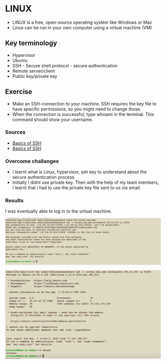 # LINUX
- LINUX is a free, open-source operating system like Windows or Mac 
- Linux can be run in your own computer using a virtual machine (VM)

## Key terminology
- Hypervisor
- Ubuntu
- SSH - Secure shell protocol - secure authentication
- Remote server/client
- Public key/private key

## Exercise
- Make an SSH-connection to your machine. SSH requires the key file to have specific permissions, so you might need to change those.
- When the connection is successful, type whoami in the terminal. This command should show your username.

### Sources
- [Basics of SSH](https://www.youtube.com/watch?v=qWKK_PNHnnA&t=6s)
- [Basics of SSH](https://www.youtube.com/watch?v=lRMAJwMQ0Vc)

### Overcome challanges
- I learnt what is Linux, hypervisor, ssh key to understand about the secure authentication process
- Initially I didnt use private key. Then with the help of my team members, I learnt that i had to use the private key file sent to us via email.


### Results
I was eventually able to log in to the virtual machine.

![Settinguplinux](../../../00_includes/DAY2_LINUX/LNX-01/LNX-01-ex1.png)

![Settinguplinux2](../../../00_includes/DAY2_LINUX/LNX-01/LNX-01-ex2.png)






